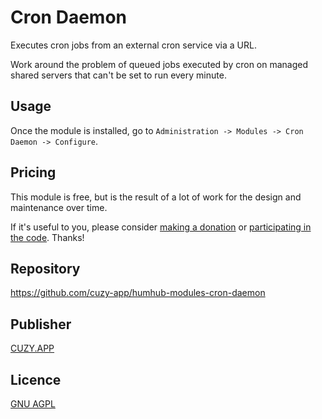 # Cron Daemon

Executes cron jobs from an external cron service via a URL.

Work around the problem of queued jobs executed by cron on managed shared servers that can't be set to run every minute.


## Usage

Once the module is installed, go to `Administration -> Modules -> Cron Daemon -> Configure`.


## Pricing

This module is free, but is the result of a lot of work for the design and maintenance over time.

If it's useful to you, please consider [making a donation](https://www.cuzy.app/checkout/donate/) or [participating in the code](https://github.com/cuzy-app/humhub-modules-cron-daemon). Thanks!


## Repository

https://github.com/cuzy-app/humhub-modules-cron-daemon


## Publisher

[CUZY.APP](https://www.cuzy.app/)


## Licence

[GNU AGPL](https://github.com/cuzy-app/humhub-modules-cron-daemon/blob/master/docs/LICENCE.md)